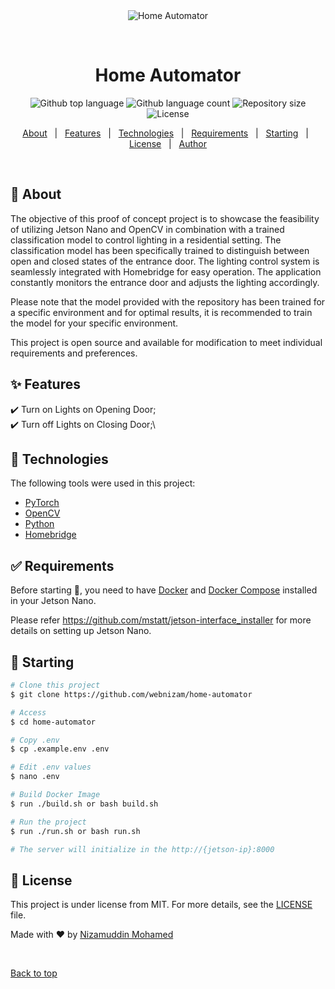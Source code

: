 <div align="center" id="top"> 
  <img src="./.github/app.gif" alt="Home Automator" />

  &#xa0;

  <!-- <a href="https://homeautomator.netlify.app">Demo</a> -->
</div>

<h1 align="center">Home Automator</h1>

<p align="center">
  <img alt="Github top language" src="https://img.shields.io/github/languages/top/webnizam/home-automator?color=56BEB8">

  <img alt="Github language count" src="https://img.shields.io/github/languages/count/webnizam/home-automator?color=56BEB8">

  <img alt="Repository size" src="https://img.shields.io/github/repo-size/webnizam/home-automator?color=56BEB8">

  <img alt="License" src="https://img.shields.io/github/license/webnizam/home-automator?color=56BEB8">

  <!-- <img alt="Github issues" src="https://img.shields.io/github/issues/webnizam/home-automator?color=56BEB8" /> -->

  <!-- <img alt="Github forks" src="https://img.shields.io/github/forks/webnizam/home-automator?color=56BEB8" /> -->

  <!-- <img alt="Github stars" src="https://img.shields.io/github/stars/webnizam/home-automator?color=56BEB8" /> -->
</p>

<!-- Status -->

<!-- <h4 align="center"> 
	🚧  Home Automator 🚀 Under construction...  🚧
</h4> 

<hr> -->

<p align="center">
  <a href="#dart-about">About</a> &#xa0; | &#xa0; 
  <a href="#sparkles-features">Features</a> &#xa0; | &#xa0;
  <a href="#rocket-technologies">Technologies</a> &#xa0; | &#xa0;
  <a href="#white_check_mark-requirements">Requirements</a> &#xa0; | &#xa0;
  <a href="#checkered_flag-starting">Starting</a> &#xa0; | &#xa0;
  <a href="https://github.com/webnizam/home-automator/blob/main/LICENSE.md">License</a> &#xa0; | &#xa0;
  <a href="https://github.com/webnizam" target="_blank">Author</a>
</p>

<br>

## :dart: About ##

The objective of this proof of concept project is to showcase the feasibility of utilizing Jetson Nano and OpenCV in combination with a trained classification model to control lighting in a residential setting. The classification model has been specifically trained to distinguish between open and closed states of the entrance door. The lighting control system is seamlessly integrated with Homebridge for easy operation. The application constantly monitors the entrance door and adjusts the lighting accordingly.

Please note that the model provided with the repository has been trained for a specific environment and for optimal results, it is recommended to train the model for your specific environment.

This project is open source and available for modification to meet individual requirements and preferences.

## :sparkles: Features ##

:heavy_check_mark: Turn on Lights on Opening Door;\
:heavy_check_mark: Turn off Lights on Closing Door;\

## :rocket: Technologies ##

The following tools were used in this project:

- [PyTorch](https://pytorch.org/)
- [OpenCV](https://opencv.org/)
- [Python](https://www.python.org/)
- [Homebridge](https://homebridge.io/)

## :white_check_mark: Requirements ##

Before starting :checkered_flag:, you need to have [Docker](https://www.docker.com/) and [Docker Compose](https://docs.docker.com/compose/) installed in your Jetson Nano.

Please refer https://github.com/mstatt/jetson-interface_installer for more details on setting up Jetson Nano.

## :checkered_flag: Starting ##

```bash
# Clone this project
$ git clone https://github.com/webnizam/home-automator

# Access
$ cd home-automator

# Copy .env
$ cp .example.env .env

# Edit .env values
$ nano .env

# Build Docker Image
$ run ./build.sh or bash build.sh

# Run the project
$ run ./run.sh or bash run.sh

# The server will initialize in the http://{jetson-ip}:8000
```

## :memo: License ##

This project is under license from MIT. For more details, see the [LICENSE](LICENSE.md) file.


Made with :heart: by <a href="https://github.com/webnizam" target="_blank">Nizamuddin Mohamed</a>

&#xa0;

<a href="#top">Back to top</a>
